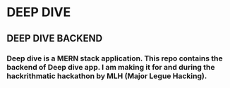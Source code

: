 # DEEP DIVE
## DEEP DIVE BACKEND
### Deep dive is a MERN stack application. This repo contains the backend of Deep dive app. I am making it for and during the hackrithmatic hackathon by MLH (Major Legue Hacking).